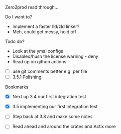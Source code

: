 Zero2prod read through... 

Do I want to? 
- Implement a faster lld/zld linker? 
- Meh, could get messy, hold off

Todo do?
- Look at the ymal configs
- Disabled/hush the license warning - deny
- Read up on github actions
- [ ] use git comments better e.g. per file
- [ ] 3.5.1 Polishing

Bookmarks
- [x] Next up 3.4 our first integration test
- [x] 3.5 implementing our first integration test
- [ ] Step back at 3.8 and make some notes
- [ ] Read ahead and around the crates and Actix more 



